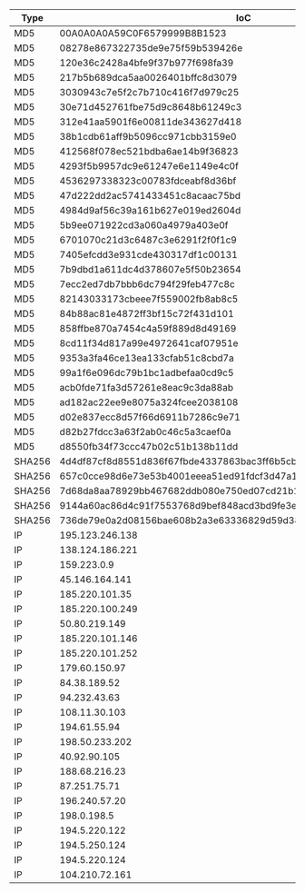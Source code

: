 |Type|IoC|
|-----|----------------------------------|
| MD5 | 00A0A0A0A59C0F6579999B8B1523     |
| MD5 | 08278e867322735de9e75f59b539426e |
| MD5 | 120e36c2428a4bfe9f37b977f698fa39 |
| MD5 | 217b5b689dca5aa0026401bffc8d3079 |
| MD5 | 3030943c7e5f2c7b710c416f7d979c25 |
| MD5 | 30e71d452761fbe75d9c8648b61249c3 |
| MD5 | 312e41aa5901f6e00811de343627d418 |
| MD5 | 38b1cdb61aff9b5096cc971cbb3159e0 |
| MD5 | 412568f078ec521bdba6ae14b9f36823 |
| MD5 | 4293f5b9957dc9e61247e6e1149e4c0f |
| MD5 | 4536297338323c00783fdceabf8d36bf |
| MD5 | 47d222dd2ac5741433451c8acaac75bd |
| MD5 | 4984d9af56c39a161b627e019ed2604d |
| MD5 | 5b9ee071922cd3a060a4979a403e0f   |
| MD5 | 6701070c21d3c6487c3e6291f2f0f1c9 |
| MD5 | 7405efcdd3e931cde430317df1c00131 |
| MD5 | 7b9dbd1a611dc4d378607e5f50b23654 |
| MD5 | 7ecc2ed7db7bbb6dc794f29feb477c8c |
| MD5 | 82143033173cbeee7f559002fb8ab8c5 |
| MD5 | 84b88ac81e4872ff3bf15c72f431d101 |
| MD5 | 858ffbe870a7454c4a59f889d8d49169 |
| MD5 | 8cd11f34d817a99e4972641caf07951e |
| MD5 | 9353a3fa46ce13ea133cfab51c8cbd7a |
| MD5 | 99a1f6e096dc79b1bc1adbefaa0cd9c5 |
| MD5 | acb0fde71fa3d57261e8eac9c3da88ab |
| MD5 | ad182ac22ee9e8075a324fcee2038108 |
| MD5 | d02e837ecc8d57f66d6911b7286c9e71 |
| MD5 | d82b27fdcc3a63f2ab0c46c5a3caef0a |
| MD5 | d8550fb34f73ccc47b02c51b138b11dd |
|SHA256|4d4df87cf8d8551d836f67fbde4337863bac3ff6b5cb324675054ea023b12ab6|
|SHA256|657c0cce98d6e73e53b4001eeea51ed91fdcf3d47a18712b6ba9c66d59677980|
|SHA256|7d68da8aa78929bb467682ddb080e750ed07cd21b1ee7a9f38cf2810eeb9cb95|
|SHA256|9144a60ac86d4c91f7553768d9bef848acd3bd9fe3e599b7ea2024a8a3115669|
|SHA256|736de79e0a2d08156bae608b2a3e63336829d59d38d61907642149a566ebd270|
| IP |195.123.246.138|
| IP |138.124.186.221|
| IP |159.223.0.9|
| IP |45.146.164.141|
| IP |185.220.101.35|
| IP |185.220.100.249|
| IP |50.80.219.149|
| IP |185.220.101.146|
| IP |185.220.101.252|
| IP |179.60.150.97|
| IP |84.38.189.52|
| IP |94.232.43.63|
| IP |108.11.30.103|
| IP |194.61.55.94|
| IP |198.50.233.202|
| IP |40.92.90.105|
| IP |188.68.216.23|
| IP |87.251.75.71|
| IP |196.240.57.20|
| IP |198.0.198.5|
| IP |194.5.220.122|
| IP |194.5.250.124|
| IP |194.5.220.124|
| IP |104.210.72.161|